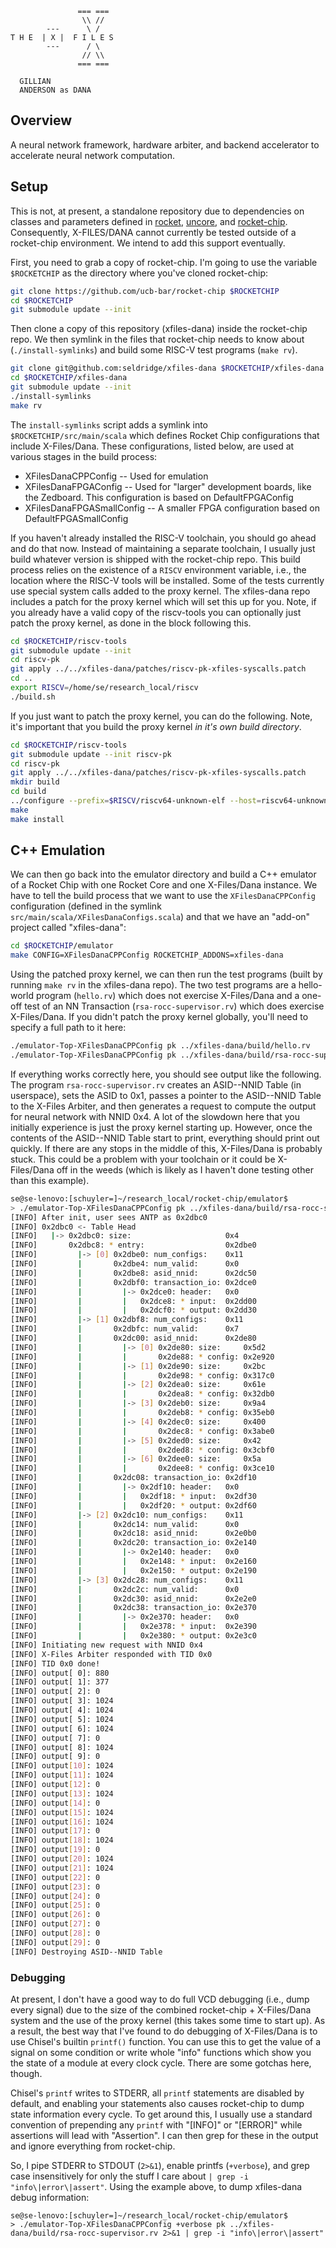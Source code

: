 ```
               === ===
                \\ //
        ---      \ /
T H E  | X |  F I L E S
        ---      / \
                // \\
               === ===

  GILLIAN
  ANDERSON as DANA
```

## Overview

A neural network framework, hardware arbiter, and backend accelerator to accelerate neural network computation.

## Setup

This is not, at present, a standalone repository due to dependencies on classes and parameters defined in [rocket](https://www.github.com/ucb-bar/rocket), [uncore](https://www.github.com/ucb-bar/uncore), and [rocket-chip](https://www.github.com/ucb-bar/rocket-chip). Consequently, X-FILES/DANA cannot currently be tested outside of a rocket-chip environment. We intend to add this support eventually.

First, you need to grab a copy of rocket-chip. I'm going to use the variable `$ROCKETCHIP` as the directory where you've cloned rocket-chip:
```bash
git clone https://github.com/ucb-bar/rocket-chip $ROCKETCHIP
cd $ROCKETCHIP
git submodule update --init
```

Then clone a copy of this repository (xfiles-dana) inside the rocket-chip repo. We then symlink in the files that rocket-chip needs to know about (`./install-symlinks`) and build some RISC-V test programs (`make rv`).
```bash
git clone git@github.com:seldridge/xfiles-dana $ROCKETCHIP/xfiles-dana
cd $ROCKETCHIP/xfiles-dana
git submodule update --init
./install-symlinks
make rv
```
The `install-symlinks` script adds a symlink into `$ROCKETCHIP/src/main/scala` which defines Rocket Chip configurations that include X-Files/Dana. These configurations, listed below, are used at various stages in the build process:
* XFilesDanaCPPConfig -- Used for emulation
* XFilesDanaFPGAConfig -- Used for "larger" development boards, like the Zedboard. This configuration is based on DefaultFPGAConfig
* XFilesDanaFPGASmallConfig -- A smaller FPGA configuration based on DefaultFPGASmallConfig

If you haven't already installed the RISC-V toolchain, you should go ahead and do that now. Instead of maintaining a separate toolchain, I usually just build whatever version is shipped with the rocket-chip repo. This build process relies on the existence of a `RISCV` environment variable, i.e., the location where the RISC-V tools will be installed. Some of the tests currently use special system calls added to the proxy kernel. The xfiles-dana repo includes a patch for the proxy kernel which will set this up for you. Note, if you already have a valid copy of the riscv-tools you can optionally just patch the proxy kernel, as done in the block following this.
```bash
cd $ROCKETCHIP/riscv-tools
git submodule update --init
cd riscv-pk
git apply ../../xfiles-dana/patches/riscv-pk-xfiles-syscalls.patch
cd ..
export RISCV=/home/se/research_local/riscv
./build.sh
```

If you just want to patch the proxy kernel, you can do the following. Note, it's important that you build the proxy kernel _in it's own build directory_.
```bash
cd $ROCKETCHIP/riscv-tools
git submodule update --init riscv-pk
cd riscv-pk
git apply ../../xfiles-dana/patches/riscv-pk-xfiles-syscalls.patch
mkdir build
cd build
../configure --prefix=$RISCV/riscv64-unknown-elf --host=riscv64-unknown-elf
make
make install
```

## C++ Emulation

We can then go back into the emulator directory and build a C++ emulator of a Rocket Chip with one Rocket Core and one X-Files/Dana instance. We have to tell the build process that we want to use the `XFilesDanaCPPConfig` configuration (defined in the symlink `src/main/scala/XFilesDanaConfigs.scala`) and that we have an "add-on" project called "xfiles-dana":
```bash
cd $ROCKETCHIP/emulator
make CONFIG=XFilesDanaCPPConfig ROCKETCHIP_ADDONS=xfiles-dana
```

Using the patched proxy kernel, we can then run the test programs (built by running `make rv` in the xfiles-dana repo). The two test programs are a hello-world program (`hello.rv`) which does not exercise X-Files/Dana and a one-off test of an NN Transaction (`rsa-rocc-supervisor.rv`) which does exercise X-Files/Dana. If you didn't patch the proxy kernel globally, you'll need to specify a full path to it here:
```bash
./emulator-Top-XFilesDanaCPPConfig pk ../xfiles-dana/build/hello.rv
./emulator-Top-XFilesDanaCPPConfig pk ../xfiles-dana/build/rsa-rocc-supervisor.rv
```

If everything works correctly here, you should see output like the following. The program `rsa-rocc-supervisor.rv` creates an ASID--NNID Table (in userspace), sets the ASID to 0x1, passes a pointer to the ASID--NNID Table to the X-Files Arbiter, and then generates a request to compute the output for neural network with NNID 0x4. A lot of the slowdown here that you initially experience is just the proxy kernel starting up. However, once the contents of the ASID--NNID Table start to print, everything should print out quickly. If there are any stops in the middle of this, X-Files/Dana is probably stuck. This could be a problem with your toolchain or it could be X-Files/Dana off in the weeds (which is likely as I haven't done testing other than this example).
```bash
se@se-lenovo:[schuyler=]~/research_local/rocket-chip/emulator$
> ./emulator-Top-XFilesDanaCPPConfig pk ../xfiles-dana/build/rsa-rocc-supervisor.rv
[INFO] After init, user sees ANTP as 0x2dbc0
[INFO] 0x2dbc0 <- Table Head
[INFO]   |-> 0x2dbc0: size:                     0x4
[INFO]       0x2dbc8: * entry:                  0x2dbe0
[INFO]         |-> [0] 0x2dbe0: num_configs:    0x11
[INFO]         |       0x2dbe4: num_valid:      0x0
[INFO]         |       0x2dbe8: asid_nnid:      0x2dc50
[INFO]         |       0x2dbf0: transaction_io: 0x2dce0
[INFO]         |         |-> 0x2dce0: header:   0x0
[INFO]         |         |   0x2dce8: * input:  0x2dd00
[INFO]         |         |   0x2dcf0: * output: 0x2dd30
[INFO]         |-> [1] 0x2dbf8: num_configs:    0x11
[INFO]         |       0x2dbfc: num_valid:      0x7
[INFO]         |       0x2dc00: asid_nnid:      0x2de80
[INFO]         |         |-> [0] 0x2de80: size:     0x5d2
[INFO]         |         |       0x2de88: * config: 0x2e920
[INFO]         |         |-> [1] 0x2de90: size:     0x2bc
[INFO]         |         |       0x2de98: * config: 0x317c0
[INFO]         |         |-> [2] 0x2dea0: size:     0x61e
[INFO]         |         |       0x2dea8: * config: 0x32db0
[INFO]         |         |-> [3] 0x2deb0: size:     0x9a4
[INFO]         |         |       0x2deb8: * config: 0x35eb0
[INFO]         |         |-> [4] 0x2dec0: size:     0x400
[INFO]         |         |       0x2dec8: * config: 0x3abe0
[INFO]         |         |-> [5] 0x2ded0: size:     0x42
[INFO]         |         |       0x2ded8: * config: 0x3cbf0
[INFO]         |         |-> [6] 0x2dee0: size:     0x5a
[INFO]         |         |       0x2dee8: * config: 0x3ce10
[INFO]         |       0x2dc08: transaction_io: 0x2df10
[INFO]         |         |-> 0x2df10: header:   0x0
[INFO]         |         |   0x2df18: * input:  0x2df30
[INFO]         |         |   0x2df20: * output: 0x2df60
[INFO]         |-> [2] 0x2dc10: num_configs:    0x11
[INFO]         |       0x2dc14: num_valid:      0x0
[INFO]         |       0x2dc18: asid_nnid:      0x2e0b0
[INFO]         |       0x2dc20: transaction_io: 0x2e140
[INFO]         |         |-> 0x2e140: header:   0x0
[INFO]         |         |   0x2e148: * input:  0x2e160
[INFO]         |         |   0x2e150: * output: 0x2e190
[INFO]         |-> [3] 0x2dc28: num_configs:    0x11
[INFO]         |       0x2dc2c: num_valid:      0x0
[INFO]         |       0x2dc30: asid_nnid:      0x2e2e0
[INFO]         |       0x2dc38: transaction_io: 0x2e370
[INFO]         |         |-> 0x2e370: header:   0x0
[INFO]         |         |   0x2e378: * input:  0x2e390
[INFO]         |         |   0x2e380: * output: 0x2e3c0
[INFO] Initiating new request with NNID 0x4
[INFO] X-Files Arbiter responded with TID 0x0
[INFO] TID 0x0 done!
[INFO] output[ 0]: 880
[INFO] output[ 1]: 377
[INFO] output[ 2]: 0
[INFO] output[ 3]: 1024
[INFO] output[ 4]: 1024
[INFO] output[ 5]: 1024
[INFO] output[ 6]: 1024
[INFO] output[ 7]: 0
[INFO] output[ 8]: 1024
[INFO] output[ 9]: 0
[INFO] output[10]: 1024
[INFO] output[11]: 1024
[INFO] output[12]: 0
[INFO] output[13]: 1024
[INFO] output[14]: 0
[INFO] output[15]: 1024
[INFO] output[16]: 1024
[INFO] output[17]: 0
[INFO] output[18]: 1024
[INFO] output[19]: 0
[INFO] output[20]: 1024
[INFO] output[21]: 1024
[INFO] output[22]: 0
[INFO] output[23]: 0
[INFO] output[24]: 0
[INFO] output[25]: 0
[INFO] output[26]: 0
[INFO] output[27]: 0
[INFO] output[28]: 0
[INFO] output[29]: 0
[INFO] Destroying ASID--NNID Table
```

### Debugging
At present, I don't have a good way to do full VCD debugging (i.e., dump every signal) due to the size of the combined rocket-chip + X-Files/Dana system and the use of the proxy kernel (this takes some time to start up). As a result, the best way that I've found to do debugging of X-Files/Dana is to use Chisel's builtin `printf()` function. You can use this to get the value of a signal on some condition or write whole "info" functions which show you the state of a module at every clock cycle. There are some gotchas here, though.

Chisel's `printf` writes to STDERR, all `printf` statements are disabled by default, and enabling your statements also causes rocket-chip to dump state information every cycle. To get around this, I usually use a standard convention of prepending any `printf` with "[INFO]" or "[ERROR]" while assertions will lead with "Assertion". I can then grep for these in the output and ignore everything from rocket-chip.

So, I pipe STDERR to STDOUT (`2>&1`), enable printfs (`+verbose`), and grep case insensitively for only the stuff I care about `| grep -i "info\|error\|assert"`. Using the example above, to dump xfiles-dana debug information:
```
se@se-lenovo:[schuyler=]~/research_local/rocket-chip/emulator$
> ./emulator-Top-XFilesDanaCPPConfig +verbose pk ../xfiles-dana/build/rsa-rocc-supervisor.rv 2>&1 | grep -i "info\|error\|assert"
```
